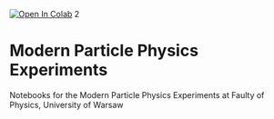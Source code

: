 [![Open In Colab](https://colab.research.google.com/assets/colab-badge.svg)](https://colab.research.google.com/github/akalinow/Modern_Particle_Physics_Experiments)
2


# Modern Particle Physics Experiments
Notebooks for the Modern Particle Physics Experiments at Faulty of Physics, University of Warsaw
